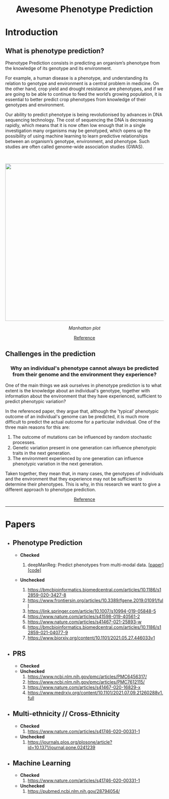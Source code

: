 # <p align="center"> Awesome Phenotype Prediction </p> 


# Introduction
## What is phenotype prediction?
 
Phenotype Prediction consists in predicting an organism’s phenotype from the knowledge of its genotype and its environment. 

For example, a human disease is a phenotype, and understanding its relation to genotype and environment is a central problem in medicine. On the other hand, crop yield and drought resistance are phenotypes, and if we are going to be able to continue to feed the world’s growing population, it is essential to better predict crop phenotypes from knowledge of their genotypes and environment. 

Our ability to predict phenotype is being revolutionised by advances in DNA sequencing technology. The cost of sequencing the DNA is decreasing rapidly, which means that it is now often low enough that in a single investigation many organisms may be genotyped, which opens up the possibility of using machine learning to learn predictive relationships between an organism’s genotype, environment, and phenotype. Such studies are often called genome-wide association studies (GWAS).
<br />



</br>

<p align="center">
  <img width="650" height="500" src="https://user-images.githubusercontent.com/90758727/162408525-5cb042f9-e708-4e55-87be-8c99e865f808.png">
</p>

<div style="margin-top: 0px;">
<p align="center">
<em>Manhattan plot</em>
</p>
</div>


<p align="center">
<a href="https://www.genome.gov/genetics-glossary/Genome-Wide-Association-Studies" align= "center">Reference</a>
</p>

## Challenges in the prediction
### <p align = 'center'> Why an individual's phenotype cannot always be predicted from their genome and the environment they experience? </p>

One of the main things we ask ourselves in phenotype prediction is to what extent is the knowledge about an individual's genotype, together with information about the environment that they have experienced, sufficient to predict phenotypic variation? 

In the referenced paper, they argue that, although the 'typical' phenotypic outcome of an individual's genome can be predicted, it is much more difficult to predict the actual outcome for a particular individual. One of the three main reasons for this are:
1. The outcome of mutations can be influenced by random stochastic processes. 
2. Genetic variation present in one generation can influence phenotypic traits in the next generation.
3. The environment experienced by one generation can influence phenotypic variation in the next generation. 

Taken together, they mean that, in many cases, the genotypes of individuals and the environment that they experience may not be sufficient to determine their phenotypes. This is why, in this research we want to give a different approach to phenotype prediction.

<p align="center">
<a href="https://pubmed.ncbi.nlm.nih.gov/22934970/" align= "center">Reference</a>
</p>


  
  
  

---

# Papers

  - ## Phenotype Prediction
    - **Checked**
       1. deepManReg: Predict phenotypes from multi-modal data. [[paper]](https://www.nature.com/articles/s43588-021-00185-x) [[code]](https://github.com/daifengwanglab/deepManReg)
    
    
    - **Unchecked**
      1. https://bmcbioinformatics.biomedcentral.com/articles/10.1186/s12859-020-3427-8
      2. https://www.frontiersin.org/articles/10.3389/fgene.2019.01091/full
      3. https://link.springer.com/article/10.1007/s10994-019-05848-5
      4. https://www.nature.com/articles/s41598-019-40561-2
      5. https://www.nature.com/articles/s41467-021-25893-w
      6. https://bmcbioinformatics.biomedcentral.com/articles/10.1186/s12859-021-04077-9
      7. https://www.biorxiv.org/content/10.1101/2021.05.27.446033v1 
    
  - ## PRS
    - **Checked**
    - **Unchecked**
      1. https://www.ncbi.nlm.nih.gov/pmc/articles/PMC6456317/
      2. https://www.ncbi.nlm.nih.gov/pmc/articles/PMC7612115/
      3. https://www.nature.com/articles/s41467-020-16829-x
      4. https://www.medrxiv.org/content/10.1101/2021.07.09.21260288v1.full
    
  - ## Multi-ethnicity // Cross-Ethnicity
    - **Checked**
      1. https://www.nature.com/articles/s41746-020-00331-1
    - **Unchecked**
      1. https://journals.plos.org/plosone/article?id=10.1371/journal.pone.0241239

  - ## Machine Learning
    - **Checked**
      1. https://www.nature.com/articles/s41746-020-00331-1  
    - **Unchecked**
      1. https://pubmed.ncbi.nlm.nih.gov/28794054/ 
